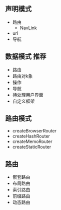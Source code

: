 ## 声明模式
- 路由
  - NavLink
- url
- 导航

## 数据模式 推荐
- 路由
- 路由对k象
- 操作
- 导航
- 待处理用户界面
- 自定义框架

## 路由模式
- createBrowserRouter
- createHashRouter
- createMemoRouter
- createStaticRouter

## 路由

- 嵌套路由
- 布局路由
- 索引路由
- 前缀路由
- 动态路由
